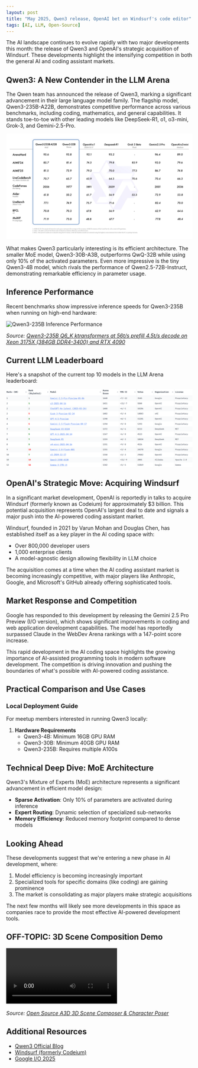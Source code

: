 ```yaml
---
layout: post
title: "May 2025, Qwen3 release, OpenAI bet on Windsurf's code editor"
tags: [AI, LLM, Open-Source]
---
```


The AI landscape continues to evolve rapidly with two major developments this month: the release of Qwen3 and OpenAI's strategic acquisition of Windsurf. These developments highlight the intensifying competition in both the general AI and coding assistant markets.

## Qwen3: A New Contender in the LLM Arena

The Qwen team has announced the release of Qwen3, marking a significant advancement in their large language model family. The flagship model, Qwen3-235B-A22B, demonstrates competitive performance across various benchmarks, including coding, mathematics, and general capabilities. It stands toe-to-toe with other leading models like DeepSeek-R1, o1, o3-mini, Grok-3, and Gemini-2.5-Pro.

![Qwen3 Benchmark Results](images/qwen3-235a22.jpg)

What makes Qwen3 particularly interesting is its efficient architecture. The smaller MoE model, Qwen3-30B-A3B, outperforms QwQ-32B while using only 10% of the activated parameters. Even more impressive is the tiny Qwen3-4B model, which rivals the performance of Qwen2.5-72B-Instruct, demonstrating remarkable efficiency in parameter usage.

## Inference Performance

Recent benchmarks show impressive inference speeds for Qwen3-235B when running on high-end hardware:

![Qwen3-235B Inference Performance](https://preview.redd.it/qwen3-235b-q6-k-ktransformers-at-56t-s-prefill-4-5t-s-v0-1ijx9ffv8cze1.png?width=1080&crop=smart&auto=webp&s=41a756cbb4f921e017bbe7200d58c5baac08b54a)

*Source: [Qwen3-235B Q6_K ktransformers at 56t/s prefill 4.5t/s decode on Xeon 3175X (384GB DDR4-3400) and RTX 4090](https://www.reddit.com/r/LocalLLaMA/comments/1k8tnnd/qwen3235b_q6_k_ktransformers_at_56ts_prefill_45ts/)*

## Current LLM Leaderboard

Here's a snapshot of the current top 10 models in the LLM Arena leaderboard:

![LLM Arena Leaderboard](images/leaderboard-20250507top12.png)

## OpenAI's Strategic Move: Acquiring Windsurf

In a significant market development, OpenAI is reportedly in talks to acquire Windsurf (formerly known as Codeium) for approximately $3 billion. This potential acquisition represents OpenAI's largest deal to date and signals a major push into the AI-powered coding assistant market.

Windsurf, founded in 2021 by Varun Mohan and Douglas Chen, has established itself as a key player in the AI coding space with:
- Over 800,000 developer users
- 1,000 enterprise clients
- A model-agnostic design allowing flexibility in LLM choice

The acquisition comes at a time when the AI coding assistant market is becoming increasingly competitive, with major players like Anthropic, Google, and Microsoft's GitHub already offering sophisticated tools.

## Market Response and Competition

Google has responded to this development by releasing the Gemini 2.5 Pro Preview (I/O version), which shows significant improvements in coding and web application development capabilities. The model has reportedly surpassed Claude in the WebDev Arena rankings with a 147-point score increase.

This rapid development in the AI coding space highlights the growing importance of AI-assisted programming tools in modern software development. The competition is driving innovation and pushing the boundaries of what's possible with AI-powered coding assistance.

## Practical Comparison and Use Cases


### Local Deployment Guide
For meetup members interested in running Qwen3 locally:

1. **Hardware Requirements**
   - Qwen3-4B: Minimum 16GB GPU RAM
   - Qwen3-30B: Minimum 40GB GPU RAM
   - Qwen3-235B: Requires multiple A100s
## Technical Deep Dive: MoE Architecture

Qwen3's Mixture of Experts (MoE) architecture represents a significant advancement in efficient model design:

- **Sparse Activation**: Only 10% of parameters are activated during inference
- **Expert Routing**: Dynamic selection of specialized sub-networks
- **Memory Efficiency**: Reduced memory footprint compared to dense models

## Looking Ahead

These developments suggest that we're entering a new phase in AI development, where:
1. Model efficiency is becoming increasingly important
2. Specialized tools for specific domains (like coding) are gaining prominence
3. The market is consolidating as major players make strategic acquisitions

The next few months will likely see more developments in this space as companies race to provide the most effective AI-powered development tools.

## OFF-TOPIC: 3D Scene Composition Demo

<video controls>
  <source src="https://packaged-media.redd.it/fzjyifmigaxe1/pb/m2-res_480p.mp4?m=DASHPlaylist.mpd&v=1&e=1746651600&s=a0ca4ad7fdd6e6669979ecfb4c31ee8d4ff65ac3" type="video/mp4">
  Your browser does not support the video tag.
</video>

*Source: [Open Source A3D 3D Scene Composer & Character Poser](https://www.reddit.com/r/comfyui/comments/1k8tnnd/opensource_a3d_3d_scene_composer_character_poser/)*

## Additional Resources

- [Qwen3 Official Blog](https://qwenlm.github.io/blog/qwen3/)
- [Windsurf (formerly Codeium)](https://windsurf.ai)
- [Google I/O 2025](https://io.google/2025)
